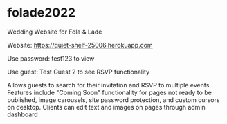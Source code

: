 # folade2022
Wedding Website for Fola &amp; Lade

Website: https://quiet-shelf-25006.herokuapp.com

Use password: test123 to view

Use guest: Test Guest 2 to see RSVP functionality

Allows guests to search for their invitation and RSVP to multiple events. Features include "Coming Soon" functionality for pages not ready to be published, image carousels, site password protection, and custom cursors on desktop. Clients can edit text and images on pages through admin dashboard
